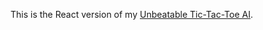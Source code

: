 This is the React version of my [Unbeatable Tic-Tac-Toe AI](https://github.com/scarey18/unbeatable-tic-tac-toe).
